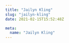 ```yaml
---
title: "Jailyn Kling"
slug: "jailyn-kling"
date: 2021-02-15T15:52:48Z

meta:
  name: "Jailyn Kling"
---
```


